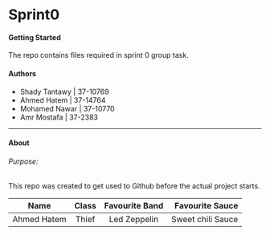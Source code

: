 # Sprint0
#### Getting Started
The repo contains files required in sprint 0 group task.
#### Authors
- Shady Tantawy | 37-10769
- Ahmed Hatem | 37-14764
- Mohamed Nawar | 37-10770
- Amr Mostafa | 37-2383
***
#### About
###### Purpose:
This repo was created to get used to Github before the actual project starts.

| Name | Class | Favourite Band | Favourite Sauce | 
|------|:-----:|:---------------:|---------------:|
|Ahmed Hatem | Thief | Led Zeppelin | Sweet chili Sauce |